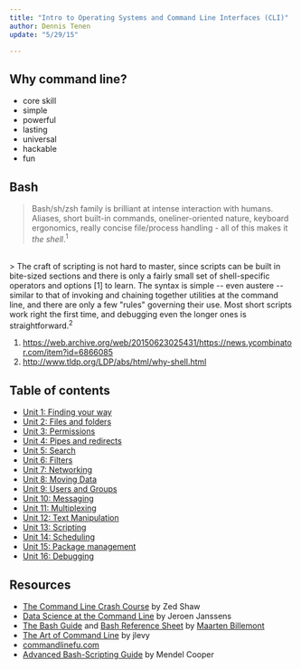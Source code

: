 ```yaml
---
title: "Intro to Operating Systems and Command Line Interfaces (CLI)"
author: Dennis Tenen
update: "5/29/15"

---
```


## Why command line?

- core skill
- simple
- powerful
- lasting
- universal
- hackable
- fun

## Bash

>  Bash/sh/zsh family is brilliant at intense interaction with humans. Aliases, short built-in commands, oneliner-oriented nature, keyboard ergonomics, really concise file/process handling - all of this makes it _the shell_.<sup>1</sup>
<br>
> The craft of scripting is not hard to master, since scripts can be built in bite-sized sections and there is only a fairly small set of shell-specific operators and options [1] to learn. The syntax is simple -- even austere -- similar to that of invoking and chaining together utilities at the command line, and there are only a few "rules" governing their use. Most short scripts work right the first time, and debugging even the longer ones is straightforward.<sup>2</sup>

1. https://web.archive.org/web/20150623025431/https://news.ycombinator.com/item?id=6866085
2. http://www.tldp.org/LDP/abs/html/why-shell.html

## Table of contents

- [Unit 1: Finding your way](https://github.com/denten/dhnotes/blob/master/command-line/101-gps.md)
- [Unit 2: Files and folders](https://github.com/denten/dhnotes/blob/master/command-line/102-files.md)
- [Unit 3: Permissions](https://github.com/denten/dhnotes/blob/master/command-line/103-permissions.md)
- [Unit 4: Pipes and redirects](https://github.com/denten/dhnotes/blob/master/command-line/104-pipes.md)
- [Unit 5: Search](https://github.com/denten/dhnotes/blob/master/command-line/105-search.md)
- [Unit 6: Filters](https://github.com/denten/dhnotes/blob/master/command-line/106-filters.md)
- [Unit 7: Networking](https://github.com/denten/dhnotes/blob/master/command-line/107-network.md)
- [Unit 8: Moving Data](https://github.com/denten/dhnotes/blob/master/command-line/116-moving-data.md)
- [Unit 9: Users and Groups](https://github.com/denten/dhnotes/blob/master/command-line/108-users.md)
- [Unit 10: Messaging](https://github.com/denten/dhnotes/blob/master/command-line/113-message.md)
- [Unit 11: Multiplexing](https://github.com/denten/dhnotes/blob/master/command-line/114-multiplex.md)
- [Unit 12: Text Manipulation](https://github.com/denten/dhnotes/blob/master/command-line/109-text.md)
- [Unit 13: Scripting](https://github.com/denten/dhnotes/blob/master/command-line/110-script.md)
- [Unit 14: Scheduling](https://github.com/denten/dhnotes/blob/master/command-line/111-schedule.md)
- [Unit 15: Package management](https://github.com/denten/dhnotes/blob/master/command-line/112-package.md)
- [Unit 16: Debugging](https://github.com/denten/dhnotes/blob/master/command-line/115-debug.md)

## Resources

- [The Command Line Crash Course](http://cli.learncodethehardway.org/book/) by
  Zed Shaw
- [Data Science at the Command Line](http://datascienceatthecommandline.com/)
  by Jeroen Janssens
- [The Bash Guide](http://guide.bash.academy/) and [Bash Reference Sheet](http://mywiki.wooledge.org/BashSheet) by [Maarten Billemont](http://lhunath.com/)
- [The Art of Command Line](https://github.com/jlevy/the-art-of-command-line)
  by jlevy
- [commandlinefu.com](http://www.commandlinefu.com)
- [Advanced Bash-Scripting Guide](http://www.tldp.org/LDP/abs/html/) by Mendel Cooper
